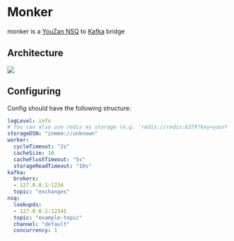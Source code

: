 # Monker

monker is a [YouZan NSQ](https://github.com/youzan/nsq) to [Kafka](https://github.com/apache/kafka) bridge

## Architecture

![](./doc/architecture/monker.png)

## Configuring

Config should have the following structure:

```yaml
logLevel: info
# You can also use redis as storage (e.g. `redis://redis:6379?key=yourkey`) 
storageDSN: "inmem://unknown"
worker:
  cycleTimeout: "2s"
  cacheSize: 10
  cacheFlushTimeout: "5s"
  storageReadTimeout: "10s"
kafka:
  brokers:
  - 127.0.0.1:1234
  topic: "exchanges"
nsq:
  lookupds:
  - 127.0.0.1:12345
  topic: "example-topic"
  channel: "default"
  concurrency: 1
```